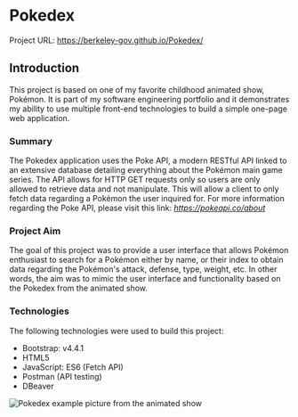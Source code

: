 # Pokedex

Project URL: https://berkeley-gov.github.io/Pokedex/

## Introduction
This project is based on one of my favorite childhood animated show, Pokémon. It is part of my software engineering portfolio and it demonstrates my ability to use multiple front-end technologies to build a simple one-page web application. 

### Summary
The Pokedex application uses the Poke API, a modern RESTful API linked to an extensive database detailing everything about the Pokémon main game series.
The API allows for HTTP GET requests only so users are only allowed to retrieve data and not manipulate. This will allow a client to only fetch data regarding a Pokémon the user inquired for.
For more information regarding the Poke API, please visit this link: _https://pokeapi.co/about_

### Project Aim
The goal of this project was to provide a user interface that allows Pokémon enthusiast to search for a Pokémon either by name, or their index to obtain data regarding the Pokémon's attack, defense, type, weight, etc. In other words, the aim was to mimic the user interface and functionality based on the Pokedex from the animated show.

### Technologies
The following technologies were used to build this project:
* Bootstrap: v4.4.1
* HTML5
* JavaScript: ES6 (Fetch API)
* Postman (API testing)
* DBeaver

![Pokedex example picture from the animated show](https://external-content.duckduckgo.com/iu/?u=http%3A%2F%2Fgran4u.xtgem.com%2FPokedex.png&f=1&nofb=1)
